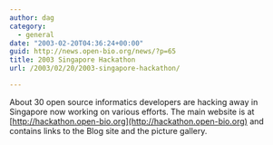 ```yaml
---
author: dag
category:
  - general
date: "2003-02-20T04:36:24+00:00"
guid: http://news.open-bio.org/news/?p=65
title: 2003 Singapore Hackathon
url: /2003/02/20/2003-singapore-hackathon/

---
```

About 30 open source informatics developers are hacking away in Singapore now working on various efforts. The main website is at [http://hackathon.open-bio.org](http://hackathon.open-bio.org) and contains links to the Blog site and the picture gallery.
